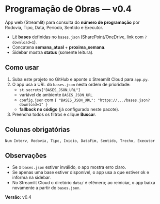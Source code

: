 # Programação de Obras — v0.4

App web (Streamlit) para consulta do **número de programação** por Rodovia, Tipo, Data, Período, Sentido e Executor.
- Lê **bases** definidas no `bases.json` (SharePoint/OneDrive, link com `?download=1`).
- Concatena **semana_atual** + **proxima_semana**.
- Sidebar mostra **status** (somente leitura).

## Como usar
1. Suba este projeto no GitHub e aponte o Streamlit Cloud para `app.py`.
2. O app usa a URL do `bases.json` nesta ordem de prioridade:
   - `st.secrets["BASES_JSON_URL"]`
   - variável de ambiente `BASES_JSON_URL`
   - `config.json` com `{ "BASES_JSON_URL": "https://.../bases.json?download=1" }`
   - **fallback no código** (já configurado neste pacote).
3. Preencha todos os filtros e clique **Buscar**.

## Colunas obrigatórias
`Num Interv, Rodovia, Tipo, Inicio, DataFim, Sentido, Trecho, Executor`

## Observações
- Se o `bases.json` estiver inválido, o app mostra erro claro.
- Se apenas uma base estiver disponível, o app usa a que estiver ok e informa na sidebar.
- No Streamlit Cloud o diretório `data/` é efêmero; ao reiniciar, o app baixa novamente a partir do `bases.json`.

**Versão:** v0.4
